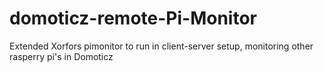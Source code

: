 # domoticz-remote-Pi-Monitor
Extended Xorfors pimonitor to run in client-server setup, monitoring other rasperry pi's in Domoticz
